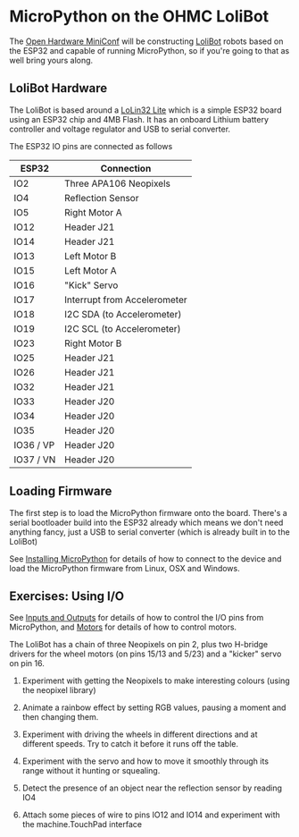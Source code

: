 # MicroPython on the OHMC LoliBot

The [Open Hardware MiniConf](http://www.openhardwareconf.org/wiki/OHMC2018) will be constructing [LoliBot](https://github.com/CCHS-Melbourne/LoliBot)
robots based on the ESP32 and capable of running MicroPython, so if you're going to that as well bring yours along.

## LoliBot Hardware

The LoliBot is based around a
[LoLin32 Lite](https://wiki.wemos.cc/products:lolin32:lolin32_lite)
which is a simple ESP32 board using an ESP32 chip and 4MB Flash.
It has an onboard Lithium battery controller and voltage regulator and
USB to serial converter.

The ESP32 IO pins are connected as follows

ESP32     | Connection
----------|--------------------
IO2       | Three APA106 Neopixels
IO4       | Reflection Sensor
IO5       | Right Motor A
IO12      | Header J21
IO14      | Header J21
IO13      | Left Motor B
IO15      | Left Motor A
IO16      | "Kick" Servo
IO17      | Interrupt from Accelerometer
IO18      | I2C SDA (to Accelerometer)
IO19      | I2C SCL (to Accelerometer)
IO23      | Right Motor B
IO25      | Header J21
IO26      | Header J21
IO32      | Header J21
IO33      | Header J20
IO34      | Header J20
IO35      | Header J20
IO36 / VP | Header J20
IO37 / VN | Header J20

## Loading Firmware

The first step is to load the MicroPython firmware onto the board.
There's a serial bootloader build into the ESP32 already which means we 
don't need anything fancy, just a USB to serial converter (which is already
built in to the LoliBot)

See [Installing MicroPython](installing.md) for details of how to connect to 
the device and load the MicroPython firmware from Linux, OSX and Windows.

## Exercises: Using I/O

See [Inputs and Outputs](inputs-and-outputs.md) for details of how to control
the I/O pins from MicroPython, and [Motors](motors.sd) for details of how to 
control motors.

The LoliBot has a chain of three Neopixels on pin 2, plus two H-bridge drivers
for the wheel motors (on pins 15/13 and 5/23) and a "kicker" servo on pin 16.

1. Experiment with getting the Neopixels to make interesting colours (using the neopixel library)

2. Animate a rainbow effect by setting RGB values, pausing a moment and then changing them.

3. Experiment with driving the wheels in different directions and at different speeds.
   Try to catch it before it runs off the table.

4. Experiment with the servo and how to move it smoothly through its range without
   it hunting or squealing.

5. Detect the presence of an object near the reflection sensor by reading IO4

6. Attach some pieces of wire to pins IO12 and IO14 and experiment
   with the machine.TouchPad interface



